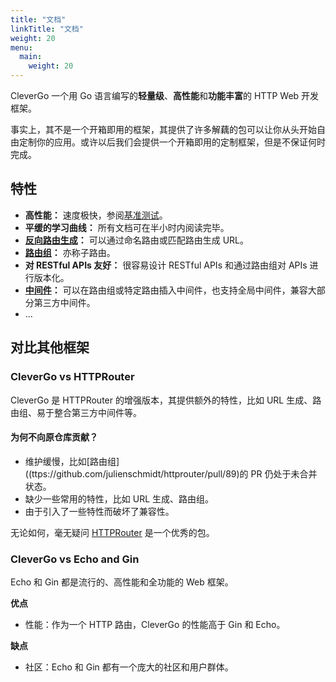 ```yaml
---
title: "文档"
linkTitle: "文档"
weight: 20
menu:
  main:
    weight: 20
---
```


CleverGo 一个用 Go 语言编写的<strong>轻量级</strong>、<strong>高性能</strong>和<strong>功能丰富</strong>的 HTTP Web 开发框架。

事实上，其不是一个开箱即用的框架，其提供了许多解藕的包可以让你从头开始自由定制你的应用。或许以后我们会提供一个开箱即用的定制框架，但是不保证何时完成。

## 特性

- **高性能：** 速度极快，参阅[基准测试](/zh/docs/benchmark)。
- **平缓的学习曲线：** 所有文档可在半小时内阅读完毕。
- **[反向路由生成](/zh/docs/routing/url-generation)：** 可以通过命名路由或匹配路由生成 URL。
- **[路由组](/zh/docs/routing/route-group)：** 亦称子路由。
- **对 RESTful APIs 友好：** 很容易设计 RESTful APIs 和通过路由组对 APIs 进行版本化。
- **[中间件](/zh/docs/middleware)：** 可以在路由组或特定路由插入中间件，也支持全局中间件，兼容大部分第三方中间件。
- ...

## 对比其他框架

### CleverGo vs HTTPRouter

CleverGo 是 HTTPRouter 的增强版本，其提供额外的特性，比如 URL 生成、路由组、易于整合第三方中间件等。

#### 为何不向原仓库贡献？

- 维护缓慢，比如[路由组]((ttps://github.com/julienschmidt/httprouter/pull/89)的 PR 仍处于未合并状态。
- 缺少一些常用的特性，比如 URL 生成、路由组。
- 由于引入了一些特性而破坏了兼容性。

无论如何，毫无疑问 [HTTPRouter](https://github.com/julienschmidt/httprouter) 是一个优秀的包。

### CleverGo vs Echo and Gin

Echo 和 Gin 都是流行的、高性能和全功能的 Web 框架。

**优点**

- 性能：作为一个 HTTP 路由，CleverGo 的性能高于 Gin 和 Echo。

**缺点**

- 社区：Echo 和 Gin 都有一个庞大的社区和用户群体。
